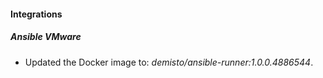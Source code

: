 
#### Integrations

##### Ansible VMware

- Updated the Docker image to: *demisto/ansible-runner:1.0.0.4886544*.

